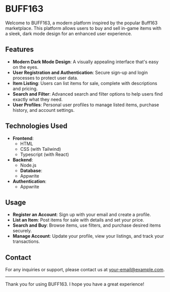 # BUFF163

Welcome to BUFF163, a modern platform inspired by the popular Buff163 marketplace. This platform allows users to buy and sell in-game items with a sleek, dark mode design for an enhanced user experience.

## Features

- **Modern Dark Mode Design**: A visually appealing interface that's easy on the eyes.
- **User Registration and Authentication**: Secure sign-up and login processes to protect user data.
- **Item Listing**: Users can list items for sale, complete with descriptions and pricing.
- **Search and Filter**: Advanced search and filter options to help users find exactly what they need.
- **User Profiles**: Personal user profiles to manage listed items, purchase history, and account settings.
  
## Technologies Used

- **Frontend**: 
  - HTML
  - CSS (with Tailwind)
  - Typescript (with React)
- **Backend**: 
  - Node.js
  - **Database**: 
  - Appwrite
- **Authentication**: 
  - Appwrite

## Usage

- **Register an Account**: Sign up with your email and create a profile.
- **List an Item**: Post items for sale with details and set your price.
- **Search and Buy**: Browse items, use filters, and purchase desired items securely.
- **Manage Account**: Update your profile, view your listings, and track your transactions.

## Contact

For any inquiries or support, please contact us at [your-email@example.com](mailto:your-email@example.com).

---

Thank you for using BUFF163. I hope you have a great experience!

